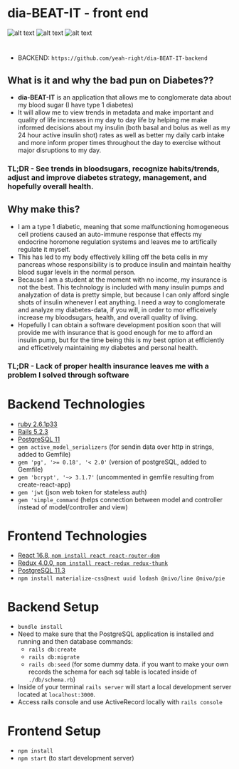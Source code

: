 
# dia-BEAT-IT - front end

![alt text](https://i.imgur.com/YbyLjA3.png "Landing") 
![alt text](https://i.imgur.com/0P0ZByt.png "Mapped Records")
![alt text](https://i.imgur.com/12WwOgz.png "Records Table")
# 
- BACKEND: `https://github.com/yeah-right/dia-BEAT-IT-backend`
## What is it and why the bad pun on Diabetes??
- **dia-BEAT-IT** is an application that allows me to conglomerate data about my blood sugar (I have type 1 diabetes)
- It will allow me to view trends in metadata and make important and quality of life increases in my day to day life by helping me make informed decisions about my insulin (both basal and bolus as well as my 24 hour active insulin shot) rates as well as better my daily carb intake and more inform proper times throughout the day to exercise without major disruptions to my day.
### **TL;DR** - See trends in bloodsugars, recognize habits/trends, adjust and improve diabetes strategy, management, and hopefully overall health.

## Why make this?
- I am a type 1 diabetic, meaning that some malfunctioning homogeneous cell protiens caused an auto-immune response that effects my endocrine horomone regulation systems and leaves me to artifically regulate it myself. 
- This has led to my body effectively killing off the beta cells in my pancreas whose responsibility is to produce insulin and maintain healthy blood sugar levels in the normal person.  
- Because I am a student at the moment with no income, my insurance is not the best. This technology is included with many insulin pumps and analyzation of data is pretty simple, but because I can only afford single shots of insulin whenever I eat anything. I need a way to conglomerate and analyze my diabetes-data, if you will, in order to mor efficeively increase my bloodsugars, health, and overall quality of living. 
- Hopefully I can obtain a software development position soon that will provide me with insurance that is good enough for me to afford an insulin pump, but for the time being this is my best option at efficiently and efficetively maintaining my diabetes and personal health. 

### **TL;DR** - Lack of proper health insurance leaves me with a problem I solved through software

# Backend Technologies
- [ruby 2.6.1p33](https://www.ruby-lang.org/en/downloads/)
- [Rails 5.2.3](https://www.tutorialspoint.com/ruby-on-rails/rails-installation.htm)
- [PostgreSQL 11](https://www.postgresql.org/download/)
- `gem active_model_serializers` (for sendin data over http in strings, added to Gemfile)
- `gem 'pg', '>= 0.18', '< 2.0'` (version of postgreSQL, added to Gemfile)
- `gem 'bcrypt', '~> 3.1.7'` (uncommented in gemfile resulting from create-react-app)
- `gem 'jwt` (json web token for stateless auth)
- `gem 'simple_command` (helps connection between model and controller instead of model/controller and view)

# Frontend Technologies
- [React 16.8, `npm install react react-router-dom`](https://reactjs.org/)
- [Redux 4.0.0, `npm install react-redux redux-thunk`](https://redux.js.org)
- [PostgreSQL 11.3](https://www.postgresql.org/)
- `npm install materialize-css@next uuid lodash @nivo/line @nivo/pie`

# Backend Setup 
- `bundle install`
- Need to make sure that the PostgreSQL application is installed and running and then database commands:
    - `rails db:create`
    - `rails db:migrate`
    - `rails db:seed` (for some dummy data. if you want to make your own records the schema for each sql table is located inside of `./db/schema.rb`)
- Inside of your terminal `rails server` will start a local development server located at `localhost:3000`.
- Access rails console and use ActiveRecord locally with `rails console` 

# Frontend Setup 
- `npm install`
- `npm start` (to start development server)

